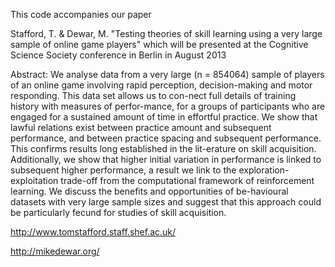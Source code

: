 This code accompanies our paper 

Stafford, T. & Dewar, M. "Testing theories of skill learning using a very large sample of online game players" which will be presented at the Cognitive Science Society conference in Berlin in August 2013

Abstract:
We analyse data from a very large (n = 854064) sample of players of an online game involving rapid perception, decision-making and motor responding. This data set allows us to con-nect full details of training history with measures of perfor-mance, for a groups of participants who are engaged for a sustained amount of time in effortful practice. We show that lawful relations exist between practice amount and subsequent performance, and between practice spacing and subsequent performance. This confirms results long established in the lit-erature on skill acquisition. Additionally, we show that higher initial variation in performance is linked to subsequent higher performance, a result we link to the exploration-exploitation trade-off from the computational framework of reinforcement learning. We discuss the benefits and opportunities of be-havioural datasets with very large sample sizes and suggest that this approach could be particularly fecund for studies of skill acquisition.

http://www.tomstafford.staff.shef.ac.uk/

http://mikedewar.org/
